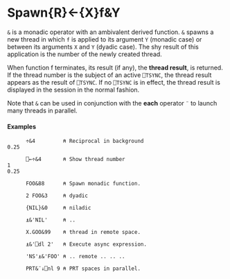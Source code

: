 




<h1 class="heading"><span class="name">Spawn</span><span class="command">{R}←{X}f&Y</span></h1>

`&` is a monadic operator with an ambivalent derived function. `&` spawns a new thread in which `f` is applied to its argument `Y` (monadic case) or between its arguments `X` and `Y` (dyadic case). The shy result of this application is the number of the newly created thread.


When function f terminates, its result (if any), the **thread result**, is returned. If the thread number is the subject of an active `⎕TSYNC`, the thread result appears as the result of `⎕TSYNC`. If no `⎕TSYNC` is in effect, the thread result is displayed in the session in the normal fashion.


Note that `&` can be used in conjunction with the **each** operator `¨` to launch many threads in parallel.


#### Examples
```apl
      ÷&4         ⍝ Reciprocal in background
0.25
 
      ⎕←÷&4       ⍝ Show thread number
1
0.25
 
      FOO&88      ⍝ Spawn monadic function.
 
      2 FOO&3     ⍝ dyadic
 
      {NIL}&0     ⍝ niladic
 
      ⍎&'NIL'     ⍝ ..
 
      X.GOO&99    ⍝ thread in remote space.
 
      ⍎&'⎕dl 2'   ⍝ Execute async expression.
 
      'NS'⍎&'FOO' ⍝ .. remote .. .. .. 
 
      PRT&¨↓⎕nl 9 ⍝ PRT spaces in parallel.
```


